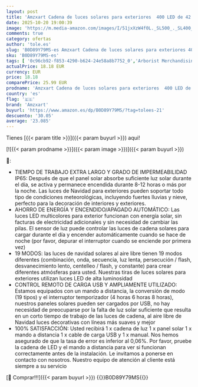 ```yaml
---
layout: post
title: 'Amzxart Cadena de luces solares para exteriores  400 LED de 42 m  19 modos  decoración navideña exterior  IP65  resistente al agua  para balcón  jardín  árbol de Navidad  fiestas  color '
date: 2025-10-20 19:00:39
image: 'https://m.media-amazon.com/images/I/51jxXzW4f0L._SL500_._SL400_.jpg'
comments: true
category: ofertas
author: 'tole.es'
slug: 'B0D89Y79MS-es Amzxart Cadena de luces solares para exteriores 400 LED de...'
sku: 'B0D89Y79MS-es'
tags: [ '0c96cb92-f853-4290-b624-24e58a8b7752_0','Arborist Merchandising Root','Custom Stores','Guirnaldas luminosas','Guirnaldas luminosas de exterior-interior','Iluminación','Iluminación LED','Self Service','Special Features Stores','Tienda de Iluminación LED','amzxart','e37d34a9-178a-4098-be78-ddb28539c2f9_0','navidad','🇪🇸', ]
actualPrice: 18.18 EUR
currency: EUR
price: 18.18
comparePrice: 25.99 EUR
prodname: 'Amzxart Cadena de luces solares para exteriores  400 LED de 42 m  19 modos  decoración navideña exterior  IP65  resistente al agua  para balcón  jardín  árbol de Navidad  fiestas  color '
country: 'es'
flag: '🇪🇸'
brand: 'Amzxart'
buyurl: 'https://www.amazon.es/dp/B0D89Y79MS/?tag=tolees-21'
descuento: '30.05'
average: '23.085'
---
```


Tienes [{{< param title >}}]({{< param buyurl >}}) aqui!

[![{{< param prodname >}}]({{< param image >}})]({{< param buyurl >}})

🔎:

- TIEMPO DE TRABAJO EXTRA LARGO Y GRADO DE IMPERMEABILIDAD IP65: Después de que el panel solar absorbe suficiente luz solar durante el día, se activa y permanece encendida durante 8-12 horas o más por la noche. Las luces de Navidad para exteriores pueden soportar todo tipo de condiciones meteorológicas, incluyendo fuertes lluvias y nieve, perfecto para la decoración de interiores y exteriores.
- AHORRO DE ENERGÍA Y ENCENDIDO/APAGADO AUTOMÁTICO: Las luces LED multicolores para exterior funcionan con energía solar, sin facturas de electricidad adicionales y sin necesidad de cambiar las pilas. El sensor de luz puede controlar las luces de cadena solares para cargar durante el día y encender automáticamente cuando se hace de noche (por favor, depurar el interruptor cuando se enciende por primera vez)
- 19 MODOS: las luces de navidad solares al aire libre tienen 19 modos diferentes (combinación, onda, secuencia, luz lenta, persecución / flash, desvanecimiento lento, centelleo / flash, y constante) para crear diferentes atmósferas para usted. Nuestras tiras de luces solares para exteriores utilizan luces LED de alta luminosidad
- CONTROL REMOTO DE CARGA USB Y AMPLIAMENTE UTILIZADO: Estamos equipados con un mando a distancia, la conversión de modo (19 tipos) y el interruptor temporizador (4 horas 6 horas 8 horas), nuestros paneles solares pueden ser cargados por USB, no hay necesidad de preocuparse por la falta de luz solar suficiente que resulta en un corto tiempo de trabajo de las luces de cadena, al aire libre de Navidad luces decorativas con líneas más suaves y mejor
- 100% SATISFACCIÓN: Usted recibirá 1 x cadena de luz 1 x panel solar 1 x mando a distancia 1 x cable de carga USB y 1 x manual. Nos hemos asegurado de que la tasa de error es inferior al 0,06%. Por favor, pruebe la cadena de LED y el mando a distancia para ver si funcionan correctamente antes de la instalación. Le invitamos a ponerse en contacto con nosotros. Nuestro equipo de atención al cliente está siempre a su servicio

[🛒 Comprar!!!]({{< param buyurl >}})
{{<world>}}B0D89Y79MS{{</world>}}
